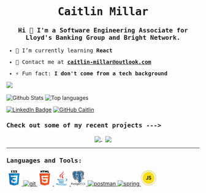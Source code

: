 <samp>
<h1 align="center">Caitlin Millar</h1>
<h3 align="center">Hi 👋 I'm a Software Engineering Associate for Lloyd's Banking Group and Bright Network.</h3>

- 🌱 I’m currently learning **React**

- 📩 Contact me at **caitlin-millar@outlook.com**

- ⚡ Fun fact: **I don't come from a tech background**
</samp>
<img align="centre" src="https://media.giphy.com/media/du3J3cXyzhj75IOgvA/giphy.gif" />

![Github Stats](https://github-readme-stats.vercel.app/api?username=caitlinmillar&show_icons=true&theme=tokyonight#gh-light-mode-only&title=true&hide_border=true&show_icons=true&include_all_commits=true&count_private=true&line_height=21&text_color=000&icon_color=000&bg_color=0,ea6161,ffc64d,fffc4d,52fa5a&theme=graywhite")
![Top languages](https://github-readme-stats.vercel.app/api/top-langs/?username=caitlinmillar&show_icons=true&include_all_commits=true&count_private=true&line_height=21&theme=synthwave) 

<a href="https://www.linkedin.com/in/caitlin-millar-284023141/"><img src="https://img.shields.io/badge/-@caitlin-0077B5?style=flat-square&amp;labelColor=0077B5&amp;logo=LinkedIn&amp;link=https://www.linkedin.com/in/caitlin-millar/" alt="LinkedIn Badge"></a> 
[![GitHub Caitlin](https://img.shields.io/github/followers/caitlinmillar?label=follow&style=social)](https://github.com/caitlinmillar)
<p align="left">
</p>
<samp><h3>Check out some of my recent projects ---> </h3></samp>
<p align="center">

<a href="https://github.com/caitlinmillar/CapStone-BackEnd">
<img width='49%' align="center"src="https://github-readme-stats.vercel.app/api/pin/?username=caitlinmillar&repo=CapStone-BackEnd&border_color=02D892&bg_color=0D1117&title_color=C9D1D9&text_color=8B949E&icon_color=02D892" />
</a>
<span>&nbsp;</span>
<a href="https://github.com/caitlinmillar/7.3_CarDealership_Functions">
<img width='49%' align="center"src="https://github-readme-stats.vercel.app/api/pin/?username=caitlinmillar&repo=7.3_CarDealership_Functions&border_color=02D892&bg_color=0D1117&title_color=C9D1D9&text_color=8B949E&icon_color=02D892" />
</a>
</p>
<hr></hr>
<samp><h3 align="left">Languages and Tools:</h3></samp>
<p align="left"> <a href="https://www.w3schools.com/css/" target="_blank" rel="noreferrer"> <img src="https://raw.githubusercontent.com/devicons/devicon/master/icons/css3/css3-original-wordmark.svg" alt="css3" width="40" height="40"/> </a> <a href="https://git-scm.com/" target="_blank" rel="noreferrer"> <img src="https://www.vectorlogo.zone/logos/git-scm/git-scm-icon.svg" alt="git" width="40" height="40"/> </a> <a href="https://www.w3.org/html/" target="_blank" rel="noreferrer"> <img src="https://raw.githubusercontent.com/devicons/devicon/master/icons/html5/html5-original-wordmark.svg" alt="html5" width="40" height="40"/> </a> <a href="https://www.java.com" target="_blank" rel="noreferrer"> <img src="https://raw.githubusercontent.com/devicons/devicon/master/icons/java/java-original.svg" alt="java" width="40" height="40"/> </a> <a href="https://www.postgresql.org" target="_blank" rel="noreferrer"> <img src="https://raw.githubusercontent.com/devicons/devicon/master/icons/postgresql/postgresql-original-wordmark.svg" alt="postgresql" width="40" height="40"/> </a> <a href="https://postman.com" target="_blank" rel="noreferrer"> <img src="https://www.vectorlogo.zone/logos/getpostman/getpostman-icon.svg" alt="postman" width="40" height="40"/> </a> <a href="https://spring.io/" target="_blank" rel="noreferrer"> <img src="https://www.vectorlogo.zone/logos/springio/springio-icon.svg" alt="spring" width="40" height="40"/> 
<img width="40" src="https://github.com/Pedro-Murilo/icons-for-readme/blob/main/.github/js-icon.svg" alt="Javascript Icon" /> 
</a> </p>

